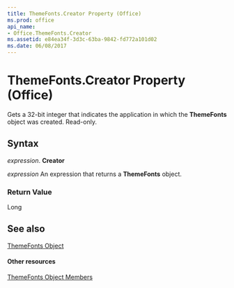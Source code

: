 ```yaml
---
title: ThemeFonts.Creator Property (Office)
ms.prod: office
api_name:
- Office.ThemeFonts.Creator
ms.assetid: e84ea34f-3d3c-63ba-9842-fd772a101d02
ms.date: 06/08/2017
---
```



# ThemeFonts.Creator Property (Office)

Gets a 32-bit integer that indicates the application in which the  **ThemeFonts** object was created. Read-only.


## Syntax

 _expression_. **Creator**

 _expression_ An expression that returns a **ThemeFonts** object.


### Return Value

Long


## See also


[ThemeFonts Object](themefonts-object-office.md)
#### Other resources


[ThemeFonts Object Members](themefonts-members-office.md)

